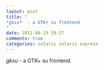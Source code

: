 ```yaml
---
layout: post
title: "
*gksu*  - a GTK+ su frontend
"
date: 2011-06-19 19:37
comments: true
categories: solaris solaris express
---
```


*gksu*  - a GTK+ su frontend

